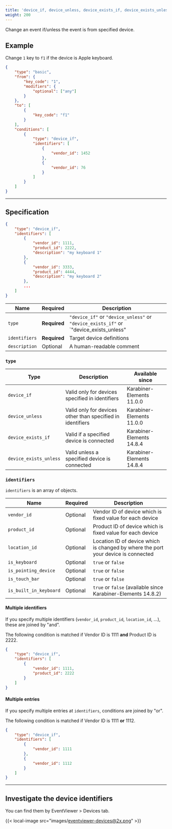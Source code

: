```yaml
---
title: 'device_if, device_unless, device_exists_if, device_exists_unless'
weight: 200
---
```


Change an event if/unless the event is from specified device.

## Example

Change `1` key to `f1` if the device is Apple keyboard.

```json
{
    "type": "basic",
    "from": {
        "key_code": "1",
        "modifiers": {
            "optional": ["any"]
        }
    },
    "to": [
        {
            "key_code": "f1"
        }
    ],
    "conditions": [
        {
            "type": "device_if",
            "identifiers": [
                {
                    "vendor_id": 1452
                },
                {
                    "vendor_id": 76
                }
            ]
        }
    ]
}
```

---

## Specification

```json
{
    "type": "device_if",
    "identifiers": [
        {
            "vendor_id": 1111,
            "product_id": 2222,
            "description": "my keyboard 1"
        },
        {
            "vendor_id": 3333,
            "product_id": 4444,
            "description": "my keyboard 2"
        },
        ...
    ]
}
```

| Name          | Required     | Description                                                                           |
| ------------- | ------------ | ------------------------------------------------------------------------------------- |
| `type`        | **Required** | `"device_if"` or `"device_unless"` or `"device_exists_if"` or `"device_exists_unless" |
| `identifiers` | **Required** | Target device definitions                                                             |
| `description` | Optional     | A human-readable comment                                                              |

### `type`

| Type                   | Description                                                | Available since           |
| ---------------------- | ---------------------------------------------------------- | ------------------------- |
| `device_if`            | Valid only for devices specified in identifiers            | Karabiner-Elements 11.0.0 |
| `device_unless`        | Valid only for devices other than specified in identifiers | Karabiner-Elements 11.0.0 |
| `device_exists_if`     | Valid if a specified device is connected                   | Karabiner-Elements 14.8.4 |
| `device_exists_unless` | Valid unless a specified device is connected               | Karabiner-Elements 14.8.4 |

### `identifiers`

`identifiers` is an array of objects.

| Name                   | Required | Description                                                                       |
| ---------------------- | -------- | --------------------------------------------------------------------------------- |
| `vendor_id`            | Optional | Vendor ID of device which is fixed value for each device                          |
| `product_id`           | Optional | Product ID of device which is fixed value for each device                         |
| `location_id`          | Optional | Location ID of device which is changed by where the port your device is connected |
| `is_keyboard`          | Optional | `true` or `false`                                                                 |
| `is_pointing_device`   | Optional | `true` or `false`                                                                 |
| `is_touch_bar`         | Optional | `true` or `false`                                                                 |
| `is_built_in_keyboard` | Optional | `true` or `false` (available since Karabiner-Elements 14.8.2)                     |

#### Multiple identifiers

If you specify multiple identifiers (`vendor_id`, `product_id`, `location_id`, ...), these are joined by "and".

The following condition is matched if Vendor ID is 1111 **and** Product ID is 2222.

```json
{
    "type": "device_if",
    "identifiers": [
        {
            "vendor_id": 1111,
            "product_id": 2222
        }
    ]
}
```

#### Multiple entries

If you specify multiple entries at `identifiers`, conditions are joined by "or".

The following condition is matched if Vendor ID is 1111 **or** 1112.

```json
{
    "type": "device_if",
    "identifiers": [
        {
            "vendor_id": 1111
        },
        {
            "vendor_id": 1112
        }
    ]
}
```

---

## Investigate the device identifiers

You can find them by EventViewer > Devices tab.

{{< local-image src="images/eventviewer-devices@2x.png" >}}
